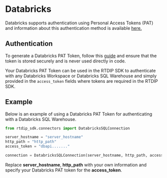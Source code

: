 # Databricks 

<!-- --8<-- [start:databrickspat] -->

Databricks supports authentication using Personal Access Tokens (PAT) and information about this authentication method is available [here.](https://docs.databricks.com/dev-tools/api/latest/authentication.html)

## Authentication

To generate a Databricks PAT Token, follow this [guide](https://docs.databricks.com/dev-tools/api/latest/authentication.html#generate-a-personal-access-token) and ensure that the token is stored securely and is never used directly in code.

Your Databricks PAT Token can be used in the RTDIP SDK to authenticate with any Databricks Workspace or Databricks SQL Warehouse and simply provided in the `access_token` fields where tokens are required in the RTDIP SDK.

## Example

Below is an example of using a Databricks PAT Token for authenticating with a Databricks SQL Warehouse.

```python
from rtdip_sdk.connectors import DatabricksSQLConnection

server_hostname = "server_hostname"
http_path = "http_path"
access_token = "dbapi......."

connection = DatabricksSQLConnection(server_hostname, http_path, access_token)
```

Replace **server_hostname**, **http_path** with your own information and specify your Databricks PAT token for the **access_token**. 

<!-- --8<-- [end:databrickspat] -->